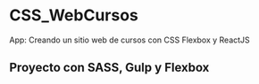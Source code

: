 # CSS_WebCursos
App: Creando un sitio web de cursos con CSS Flexbox y ReactJS

## Proyecto con SASS, Gulp y Flexbox

